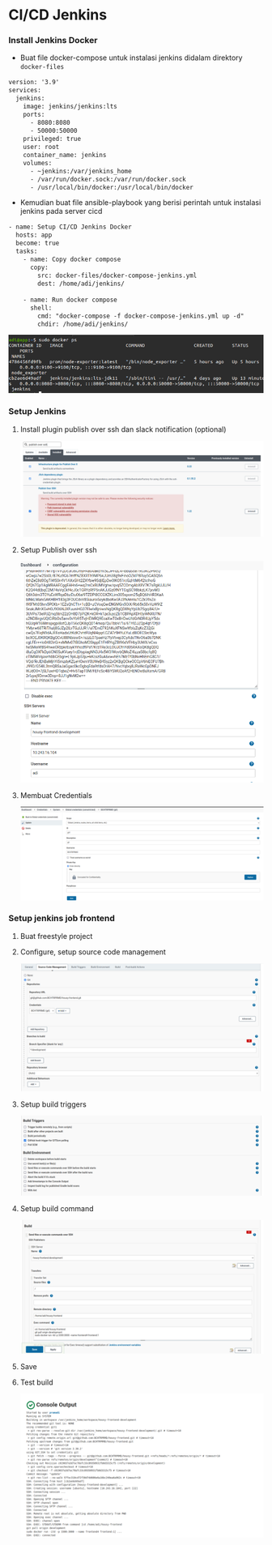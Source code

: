 # CI/CD Jenkins

### Install Jenkins Docker

- Buat file docker-compose untuk instalasi jenkins didalam direktory `docker-files`
  
```
version: '3.9'
services:
  jenkins:
    image: jenkins/jenkins:lts
    ports:
      - 8080:8080
      - 50000:50000
    privileged: true
    user: root
    container_name: jenkins
    volumes:
      - ~jenkins:/var/jenkins_home
      - /var/run/docker.sock:/var/run/docker.sock
      - /usr/local/bin/docker:/usr/local/bin/docker   
```
- Kemudian buat file ansible-playbook yang berisi perintah untuk instalasi jenkins pada server cicd
```
- name: Setup CI/CD Jenkins Docker
  hosts: app
  become: true
  tasks:
    - name: Copy docker compose
      copy:
        src: docker-files/docker-compose-jenkins.yml 
        dest: /home/adi/jenkins/

    - name: Run docker compose
      shell:
        cmd: "docker-compose -f docker-compose-jenkins.yml up -d"
        chdir: /home/adi/jenkins/

```

   ![08](assets/cicd-0.png) 

### Setup Jenkins
1. Install plugin publish over ssh dan slack notification (optional)
 
   ![08](assets/cicd-1.png)

2. Setup Publish over ssh

   ![08](assets/cicd-2.png)

3. Membuat Credentials
   
   ![08](assets/cicd-1.2.png)

### Setup jenkins job frontend
1. Buat freestyle project
2. Configure, setup source code management

   ![08](assets/cicd-4.png)

2. Setup build triggers

   ![08](assets/cicd-3.png)

3. Setup build command 

   ![08](assets/cicd-5.png)

4. Save

6. Test build
    
   ![08](assets/cicd-6.png)


